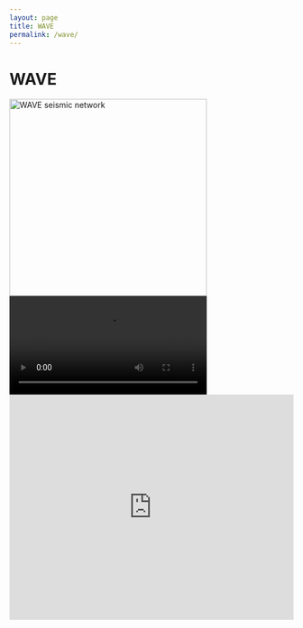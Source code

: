 ```yaml
---
layout: page 
title: WAVE
permalink: /wave/
---
```


# WAVE


<img src="/assets/wave/Smart_City.png" alt="WAVE seismic network" width="350"/>

<video width="350" controls>
  <source src="anim_earthquake.mp4" type="video/mp4">
Your browser does not support the video tag.
</video> 

<iframe width='100%' height='400px' src="https://api.mapbox.com/styles/v1/hadzii/ckym7gs2n20rx14nvtitl8dn0.html?title=false&access_token=pk.eyJ1IjoiaGFkemlpIiwiYSI6ImNrdmF0cW92dTNibnQyb2xwM2c2Mzd6czgifQ.oLTcVRE0U4q1GuobdEevIQ&zoomwheel=false#14.15/53.57561/9.87507" title="SPIN" style="border:none;"></iframe>
